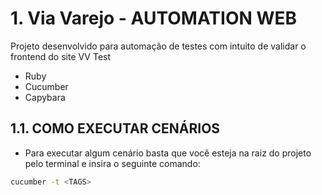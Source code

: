# 1. Via Varejo - AUTOMATION WEB
Projeto desenvolvido para automação de testes com intuito de validar o frontend do site VV Test
 - Ruby
 - Cucumber
 - Capybara


## 1.1. COMO EXECUTAR CENÁRIOS
- Para executar algum cenário basta que você esteja na raiz do projeto pelo terminal e insira o seguinte comando:
```sh
cucumber -t <TAGS>
```
